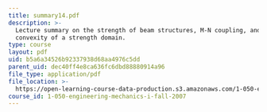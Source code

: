 ```yaml
---
title: summary14.pdf
description: >-
  Lecture summary on the strength of beam structures, M-N coupling, and
  convexity of a strength domain.
type: course
layout: pdf
uid: b5a6a34526b92337938d68aa4976c5dd
parent_uid: dec40ff4e8ca636fc6dbd88880914a96
file_type: application/pdf
file_location: >-
  https://open-learning-course-data-production.s3.amazonaws.com/1-050-engineering-mechanics-i-fall-2007/b5a6a34526b92337938d68aa4976c5dd_summary14.pdf
course_id: 1-050-engineering-mechanics-i-fall-2007
---
```


